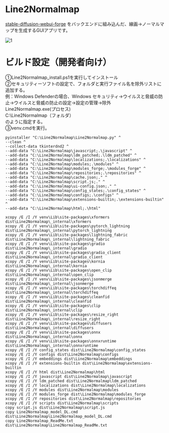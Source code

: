 # Line2Normalmap

[stable-diffusion-webui-forge](https://github.com/lllyasviel/stable-diffusion-webui-forge/tree/main) をバックエンドに組み込んだ、線画→ノーマルマップを生成するGUIアプリです。

![1](https://github.com/tori29umai0123/Line2Normalmap/assets/72191117/2147f6f7-32d0-46af-a967-b340ce1d6888)

# ビルド設定（開発者向け）
①Line2Normalmap_install.ps1を実行してインストール<br>
②セキュリティーソフトの設定で、フォルダと実行ファイル名を除外リストに追加する。<br>
例：Windows Defenderの場合、Windows セキュリティ→ウイルスと脅威の防止→ウイルスと脅威の防止の設定→設定の管理→除外<br>
Line2Normalmap.exe(プロセス)<br>
C:\Line2Normalmap（フォルダ）<br>
のように指定する。<br>
③venv.cmdを実行。
```
pyinstaller "C:\Line2Normalmap\Line2Normalmap.py" ^
--clean ^
--collect-data tkinterdnd2 ^
--add-data "C:\Line2Normalmap\javascript;.\javascript" ^
--add-data "C:\Line2Normalmap\ldm_patched;.\ldm_patched" ^
--add-data "C:\Line2Normalmap\localizations;.\localizations" ^
--add-data "C:\Line2Normalmap\modules;.\modules" ^
--add-data "C:\Line2Normalmap\modules_forge;.\modules_forge" ^
--add-data "C:\Line2Normalmap\repositories;.\repositories" ^
--add-data "C:\Line2Normalmap\cache.json;." ^
--add-data "C:\Line2Normalmap\script.js;." ^
--add-data "C:\Line2Normalmap\ui-config.json;." ^
--add-data "C:\Line2Normalmap\config_states;.\config_states" ^
--add-data "C:\Line2Normalmap\configs;.\configs" ^
--add-data "C:\Line2Normalmap\extensions-builtin;.\extensions-builtin" ^
--add-data "C:\Line2Normalmap\html;.\html"

xcopy /E /I /Y venv\Lib\site-packages\xformers dist\Line2Normalmap\_internal\xformers
xcopy /E /I /Y venv\Lib\site-packages\pytorch_lightning dist\Line2Normalmap\_internal\pytorch_lightning
xcopy /E /I /Y venv\Lib\site-packages\lightning_fabric dist\Line2Normalmap\_internal\lightning_fabric
xcopy /E /I /Y venv\Lib\site-packages\gradio dist\Line2Normalmap\_internal\gradio
xcopy /E /I /Y venv\Lib\site-packages\gradio_client dist\Line2Normalmap\_internal\gradio_client
xcopy /E /I /Y venv\Lib\site-packages\kornia dist\Line2Normalmap\_internal\kornia
xcopy /E /I /Y venv\Lib\site-packages\open_clip dist\Line2Normalmap\_internal\open_clip
xcopy /E /I /Y venv\Lib\site-packages\jsonmerge dist\Line2Normalmap\_internal\jsonmerge
xcopy /E /I /Y venv\Lib\site-packages\torchdiffeq dist\Line2Normalmap\_internal\torchdiffeq
xcopy /E /I /Y venv\Lib\site-packages\cleanfid dist\Line2Normalmap\_internal\cleanfid
xcopy /E /I /Y venv\Lib\site-packages\clip dist\Line2Normalmap\_internal\clip
xcopy /E /I /Y venv\Lib\site-packages\resize_right dist\Line2Normalmap\_internal\resize_right
xcopy /E /I /Y venv\Lib\site-packages\diffusers dist\Line2Normalmap\_internal\diffusers
xcopy /E /I /Y venv\Lib\site-packages\onnx dist\Line2Normalmap\_internal\onnx
xcopy /E /I /Y venv\Lib\site-packages\onnxruntime dist\Line2Normalmap\_internal\onnxruntime
xcopy /E /I /Y config_states dist\Line2Normalmap\config_states
xcopy /E /I /Y configs dist\Line2Normalmap\configs
xcopy /E /I /Y embeddings dist\Line2Normalmap\embeddings
xcopy /E /I /Y extensions-builtin dist\Line2Normalmap\extensions-builtin
xcopy /E /I /Y html dist\Line2Normalmap\html
xcopy /E /I /Y javascript dist\Line2Normalmap\javascript
xcopy /E /I /Y ldm_patched dist\Line2Normalmap\ldm_patched
xcopy /E /I /Y localizations dist\Line2Normalmap\localizations
xcopy /E /I /Y modules dist\Line2Normalmap\modules
xcopy /E /I /Y modules_forge dist\Line2Normalmap\modules_forge
xcopy /E /I /Y repositories dist\Line2Normalmap\repositories
xcopy /E /I /Y scripts dist\Line2Normalmap\scripts
copy script.js dist\Line2Normalmap\script.js
copy Line2Normalmap_model_DL.cmd dist\Line2Normalmap\Line2Normalmap_model_DL.cmd
copy Line2Normalmap_ReadMe.txt dist\Line2Normalmap\Line2Normalmap_ReadMe.txt 
```
